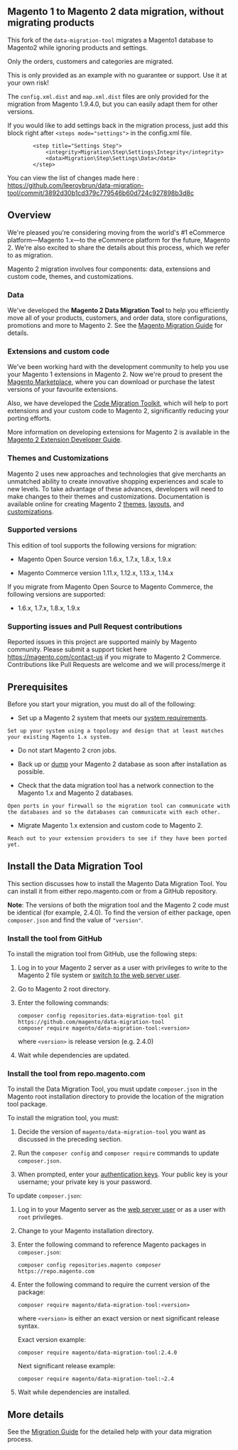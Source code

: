 ## Magento 1 to Magento 2 data migration, without migrating products

This fork of the `data-migration-tool` migrates a Magento1 database to Magento2 while ignoring products and settings.

Only the orders, customers and categories are migrated.

This is only provided as an example with no guarantee or support. Use it at your own risk!

The `config.xml.dist` and `map.xml.dist` files are only provided for the migration from Magento 1.9.4.0, but you can easily adapt them for other versions.

If you would like to add settings back in the migration process, just add this block right after `<steps mode="settings">` in the config.xml file.

```
        <step title="Settings Step">
            <integrity>Migration\Step\Settings\Integrity</integrity>
            <data>Migration\Step\Settings\Data</data>
        </step>
```

You can view the list of changes made here : https://github.com/leeroybrun/data-migration-tool/commit/3892d30b1cd379c779546b60d724c927898b3d8c

## Overview
We're pleased you're considering moving from the world's #1 eCommerce platform—Magento 1.x—to the eCommerce platform for the future, Magento 2. We're also excited to share the details about this process, which we refer to as migration.

Magento 2 migration involves four components: data, extensions and custom code, themes, and customizations.

### Data
We've developed the **Magento 2 Data Migration Tool** to help you efficiently move all of your products, customers, and order data, store configurations, promotions and more to Magento 2. See the <a href="https://devdocs.magento.com/guides/v2.4/migration/bk-migration-guide.html" target="_blank">Magento Migration Guide</a> for details.

### Extensions and custom code
We've been working hard with the development community to help you use your Magento 1 extensions in Magento 2. Now we're proud to present the <a href="https://marketplace.magento.com/" target="_blank">Magento Marketplace</a>, where you can download or purchase the latest versions of your favourite extensions.

Also, we have developed the <a href="https://github.com/magento/code-migration" target="_blank">Code Migration Toolkit</a>, which will help to port extensions and your custom code to Magento 2, significantly reducing your porting efforts.

More information on developing extensions for Magento 2 is available in the <a href="http://devdocs.magento.com/guides/v2.4/extension-dev-guide/bk-extension-dev-guide.html" target="_blank">Magento 2 Extension Developer Guide</a>.

### Themes and Customizations
Magento 2 uses new approaches and technologies that give merchants an unmatched ability to create innovative shopping experiences and scale to new levels. To take advantage of these advances, developers will need to make changes to their themes and customizations. Documentation is available online for creating Magento 2 <a href="http://devdocs.magento.com/guides/v2.4/frontend-dev-guide/themes/theme-general.html" target="_blank">themes</a>, <a href="http://devdocs.magento.com/guides/v2.4/frontend-dev-guide/layouts/layout-overview.html" target="_blank">layouts</a>, and <a href="http://devdocs.magento.com/guides/v2.4/frontend-dev-guide/layouts/xml-manage.html" target="_blank">customizations</a>.

### Supported versions
This edition of tool supports the following versions for migration:

*    Magento Open Source version 1.6.x, 1.7.x, 1.8.x, 1.9.x

*    Magento Commerce version 1.11.x, 1.12.x, 1.13.x, 1.14.x

If you migrate from Magento Open Source to Magento Commerce, the following versions are supported:

*    1.6.x, 1.7.x, 1.8.x, 1.9.x

### Supporting issues and Pull Request contributions
Reported issues in this project are supported mainly by Magento community. Please submit a support ticket here https://magento.com/contact-us if you migrate to Magento 2 Commerce.
Contributions like Pull Requests are welcome and we will process/merge it

## Prerequisites
Before you start your migration, you must do all of the following:

*    Set up a Magento 2 system that meets our <a href="http://devdocs.magento.com/guides/v2.4/install-gde/system-requirements.html">system requirements</a>.

    Set up your system using a topology and design that at least matches your existing Magento 1.x system.

*    Do not start Magento 2 cron jobs.

*    Back up or <a href="https://dev.mysql.com/doc/refman/5.1/en/mysqldump.html">dump</a> your Magento 2 database as soon after installation as possible.

*    Check that the data migration tool has a network connection to the Magento 1.x and Magento 2 databases.

    Open ports in your firewall so the migration tool can communicate with the databases and so the databases can communicate with each other.

*    Migrate Magento 1.x extension and custom code to Magento 2.

    Reach out to your extension providers to see if they have been ported yet.

## Install the Data Migration Tool
This section discusses how to install the Magento Data Migration Tool. You can install it from either repo.magento.com or from a GitHub repository.

**Note**: The versions of both the migration tool and the Magento 2 code must be identical (for example, 2.4.0). To find the version of either package, open `composer.json` and find the value of `"version"`.

### Install the tool from GitHub
To install the migration tool from GitHub, use the following steps:

1.  Log in to your Magento 2 server as a user with privileges to write to the Magento 2 file system or <a href="http://devdocs.magento.com/guides/v2.4/install-gde/install/prepare-install.html#install-update-depend-apache">switch to the web server user</a>.
2.  Go to Magento 2 root directory.
3.  Enter the following commands:

        composer config repositories.data-migration-tool git https://github.com/magento/data-migration-tool
        composer require magento/data-migration-tool:<version>

    where `<version>` is release version (e.g. 2.4.0)

3.  Wait while dependencies are updated.

### Install the tool from repo.magento.com
To install the Data Migration Tool, you must update `composer.json` in the Magento root installation directory to provide the location of the migration tool package.

To install the migration tool, you must:

1.  Decide the version of `magento/data-migration-tool` you want as discussed in the preceding section.

2.  Run the `composer config` and `composer require` commands to update `composer.json`.

3.  When prompted, enter your <a href="http://devdocs.magento.com/guides/v2.0/install-gde/prereq/connect-auth.html" target="_blank">authentication keys</a>. Your public key is your username; your private key is your password.

To update `composer.json`:

1.  Log in to your Magento server as the <a href="http://devdocs.magento.com/guides/v2.4/install-gde/install/prepare-install.html#install-update-depend-apacheweb">web server user</a> or as a user with `root` privileges.

2.  Change to your Magento installation directory.

3.  Enter the following command to reference Magento packages in `composer.json`:

        composer config repositories.magento composer https://repo.magento.com

4.  Enter the following command to require the current version of the package:

        composer require magento/data-migration-tool:<version>

    where `<version>` is either an exact version or next significant release syntax.

    Exact version example:

        composer require magento/data-migration-tool:2.4.0

    Next significant release example:

        composer require magento/data-migration-tool:~2.4

5.  Wait while dependencies are installed.

## More details
See the <a href="http://devdocs.magento.com/guides/v2.4/migration/bk-migration-guide.html">Migration Guide</a> for the detailed help with your data migration process.
